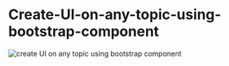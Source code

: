 # Create-UI-on-any-topic-using-bootstrap-component


![create UI on any topic using bootstrap component](https://user-images.githubusercontent.com/85745635/145982342-c16ac028-0721-42f5-9d96-f4303a28ed21.png)
